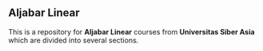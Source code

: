 ## Aljabar Linear

This is a repository for **Aljabar Linear** courses from **Universitas Siber Asia** which are divided into several sections.
